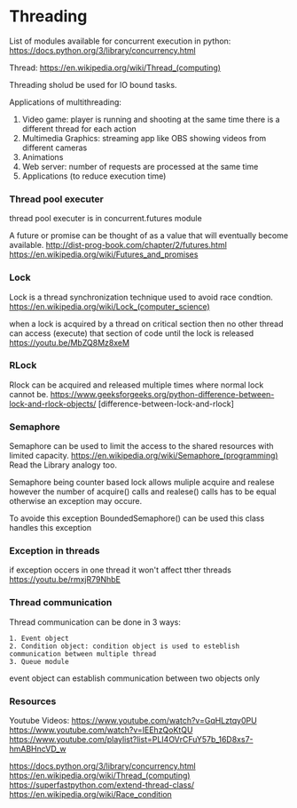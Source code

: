 # Threading

List of modules available for concurrent execution in python: https://docs.python.org/3/library/concurrency.html

Thread: https://en.wikipedia.org/wiki/Thread_(computing)

Threading sholud be used for IO bound tasks.

Applications of multithreading:
1. Video game: player is running and shooting at the same time there is a different thread for each action
2. Multimedia Graphics: streaming app like OBS showing videos from different cameras
3. Animations
4. Web server: number of requests are processed at the same time
5. Applications (to reduce execution time)


### Thread pool executer
thread pool executer is in concurrent.futures module

A future or promise can be thought of as a value that will eventually become available.
http://dist-prog-book.com/chapter/2/futures.html
https://en.wikipedia.org/wiki/Futures_and_promises

### Lock
Lock is a thread synchronization technique used to avoid race condtion.
https://en.wikipedia.org/wiki/Lock_(computer_science)

when a lock is acquired by a thread on critical section then no other thread can access (execute) that section of code until the lock is released
https://youtu.be/MbZQ8Mz8xeM

### RLock
Rlock can be acquired and released multiple times where normal lock cannot be.
https://www.geeksforgeeks.org/python-difference-between-lock-and-rlock-objects/ [difference-between-lock-and-rlock]

### Semaphore
Semaphore can be used to limit the access to the shared resources with limited capacity.
https://en.wikipedia.org/wiki/Semaphore_(programming) Read the Library analogy too.

Semaphore being counter based lock allows muliple acquire and realese 
however the number of acquire() calls and realese() calls has to be equal 
otherwise an exception may occure.

To avoide this exception BoundedSemaphore() can be used this class handles this exception

### Exception in threads
if exception occers in one thread it won't affect tther threads
https://youtu.be/rmxjR79NhbE

### Thread communication
Thread communication can be done in 3 ways:
        
    1. Event object
    2. Condition object: condition object is used to esteblish communication between multiple thread
    3. Queue module

event object can establish communication between two objects only

### Resources
Youtube Videos:
https://www.youtube.com/watch?v=GqHLztqy0PU
https://www.youtube.com/watch?v=IEEhzQoKtQU
https://www.youtube.com/playlist?list=PLI4OVrCFuY57b_16D8xs7-hmABHncVD_w

https://docs.python.org/3/library/concurrency.html
https://en.wikipedia.org/wiki/Thread_(computing)
https://superfastpython.com/extend-thread-class/
https://en.wikipedia.org/wiki/Race_condition